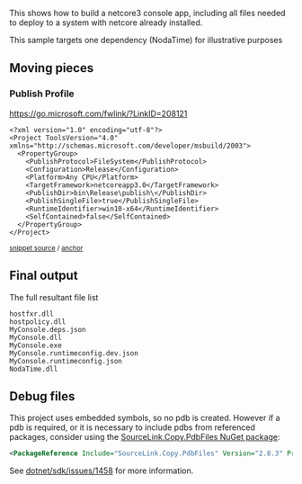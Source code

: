 <!--
GENERATED FILE - DO NOT EDIT
This file was generated by [MarkdownSnippets](https://github.com/SimonCropp/MarkdownSnippets).
Source File: /readme.source.md
To change this file edit the source file and then run MarkdownSnippets.
-->

This shows how to build a netcore3 console app, including all files needed to deploy to a system with netcore already installed.

This sample targets one dependency (NodaTime) for illustrative purposes


## Moving pieces


### Publish Profile

https://go.microsoft.com/fwlink/?LinkID=208121

<!-- snippet: Win64.pubxml -->
<a id='snippet-Win64.pubxml'/></a>
```pubxml
<?xml version="1.0" encoding="utf-8"?>
<Project ToolsVersion="4.0" xmlns="http://schemas.microsoft.com/developer/msbuild/2003">
  <PropertyGroup>
    <PublishProtocol>FileSystem</PublishProtocol>
    <Configuration>Release</Configuration>
    <Platform>Any CPU</Platform>
    <TargetFramework>netcoreapp3.0</TargetFramework>
    <PublishDir>bin\Release\publish\</PublishDir>
    <PublishSingleFile>true</PublishSingleFile>
    <RuntimeIdentifier>win10-x64</RuntimeIdentifier>
    <SelfContained>false</SelfContained>
  </PropertyGroup>
</Project>
```
<sup>[snippet source](/src/MyConsole/Properties/PublishProfiles/Win64.pubxml#L1-L13) / [anchor](#snippet-Win64.pubxml)</sup>
<!-- endsnippet -->


## Final output

The full resultant file list

```
hostfxr.dll
hostpolicy.dll
MyConsole.deps.json
MyConsole.dll
MyConsole.exe
MyConsole.runtimeconfig.dev.json
MyConsole.runtimeconfig.json
NodaTime.dll
```

## Debug files

This project uses embedded symbols, so no pdb is created. However if a pdb is required, or it is necessary to include pdbs from referenced packages, consider using the [SourceLink.Copy.PdbFiles NuGet package](https://www.nuget.org/packages/SourceLink.Copy.PdbFiles/):

```xml
<PackageReference Include="SourceLink.Copy.PdbFiles" Version="2.8.3" PrivateAssets="All" />
```

See [dotnet/sdk/issues/1458](https://github.com/dotnet/sdk/issues/1458) for more information.

